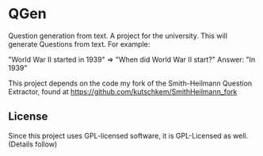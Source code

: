 QGen
====

Question generation from text. A project for the university. This will generate Questions from text. For example:

"World War II started in 1939" => "When did World War II start?" Answer: "In 1939"

This project depends on the code my fork of the Smith-Heilmann Question Extractor, found at 
https://github.com/kutschkem/SmithHeilmann_fork

License
-------

Since this project uses GPL-licensed software, it is GPL-Licensed as well. (Details follow)